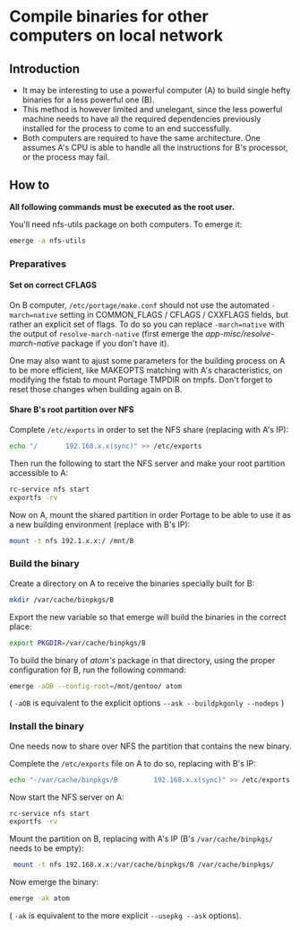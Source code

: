 # Compile binaries for other computers on local network

## Introduction
* It may be interesting to use a powerful computer (A) to build single hefty binaries for a less powerful one (B).
* This method is however limited and unelegant, since the less powerful machine needs to have all the required dependencies previously installed for the process to come to an end successfully.
* Both computers are required to have the same architecture. One assumes A's CPU is able to handle all the instructions for B's processor, or the process may fail.

## How to


**All following commands must be executed as the root user.**


You'll need nfs-utils package on both computers. To emerge it:

```sh
emerge -a nfs-utils
```

### Preparatives
#### Set on correct CFLAGS

On B computer, ```/etc/portage/make.conf``` should not use the automated ```-march=native``` setting in COMMON_FLAGS / CFLAGS / CXXFLAGS fields, but rather an explicit set of flags. To do so you can replace ```-march=native``` with the output of ```resolve-march-native``` (first emerge the *app-misc/resolve-march-native* package if you don't have it).

One may also want to ajust some parameters for the building process on A to be more efficient, like MAKEOPTS matching with A's characteristics, on modifying the fstab to mount Portage TMPDIR on tmpfs.
Don't forget to reset those changes when building again on B.

#### Share B's root partition over NFS


Complete ```/etc/exports``` in order to set the NFS share (replacing with A's IP):

```sh
echo "/       192.168.x.x(sync)" >> /etc/exports
```

Then run the following to start the NFS server and make your root partition accessible to A:

```sh
rc-service nfs start
exportfs -rv
```

Now on A, mount the shared partition in order Portage to be able to use it as a new building environment (replace with B's IP):

```bash
mount -t nfs 192.1.x.x:/ /mnt/B
```

### Build the binary

Create a directory on A to receive the binaries specially built for B:

```bash
mkdir /var/cache/binpkgs/B
```

Export the new variable so that emerge will build the binaries in the correct place:

```bash
export PKGDIR=/var/cache/binpkgs/B
```

To build the binary of *atom's* package in that directory, using the proper configuration for B, run the following command:

```bash
emerge -aOB --config-root=/mnt/gentoo/ atom
```

( ```-aOB``` is equivalent to the explicit options ```--ask --buildpkgonly --nodeps``` )

### Install the binary

One needs now to share over NFS the partition that contains the new binary.

Complete the ```/etc/exports``` file on A to do so, replacing with B's IP:

```bash
echo "-/var/cache/binpkgs/B         192.168.x.x(sync)" >> /etc/exports
```

Now start the NFS server on A:

```sh
rc-service nfs start
exportfs -rv
```

Mount the partition on B, replacing with A's IP (B's ```/var/cache/binpkgs/``` needs to be empty):

```bash
 mount -t nfs 192.168.x.x:/var/cache/binpkgs/B /var/cache/binpkgs/
 ```

Now emerge the binary:

```bash
emerge -ak atom
```

( ```-ak``` is equivalent to the more explicit  ```--usepkg --ask``` options).
